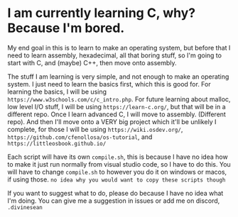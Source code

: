 # I am currently learning C, why? Because I'm bored.
My end goal in this is to learn to make an operating system, but before that I need to learn assembly, hexadecimal, all that boring stuff, so I'm going to start with C, and (maybe) C++, then move onto assembly. <br />

The stuff I am learning is very simple, and not enough to make an operating system. I just need to learn the basics first, which this is good for. For learning the basics, I will be using `https://www.w3schools.com/c/c_intro.php`. For future learning about malloc, low level I/O stuff, I will be using `https://learn-c.org/`, but that will be in a different repo. Once I learn advanced C, I will move to assembly. (Different repo). And then I'll move onto a VERY big project which it'll be unlikely I complete, for those I will be using `https://wiki.osdev.org/`, `https://github.com/cfenollosa/os-tutorial`, and `https://littleosbook.github.io/` <br />

Each script will have its own `compile.sh`, this is because I have no idea how to make it just run normally from visual studio code, so I have to do this. You will have to change `compile.sh` to however you do it on windows or macos, if using those. `no idea why you would want to copy these scripts though` <br />

If you want to suggest what to do, please do because I have no idea what I'm doing. You can give me a suggestion in issues or add me on discord, `.divinesean`